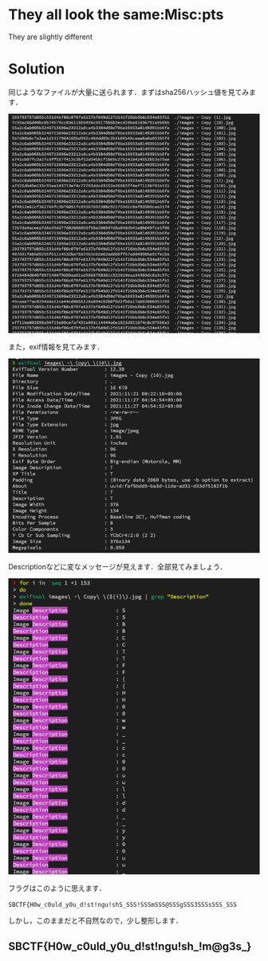 # They all look the same:Misc:pts

They are slightly different

# Solution

同じようなファイルが大量に送られます．まずはsha256ハッシュ値を見てみます．

![](images/sha256sum.png)

また，exif情報を見てみます．

![](./images/exif.png)

Descriptionなどに変なメッセージが見えます．全部見てみましょう．

![](images/exiffor.png)

フラグはこのように思えます．

`SBCTF{H0w_c0uld_y0u_d!st!ngu!shS_SSS!SSSmSSS@SSSgSSS3SSSsSSS_SSS`

しかし，このままだと不自然なので，少し整形します．

## SBCTF{H0w_c0uld_y0u_d!st!ngu!sh_!m@g3s_}